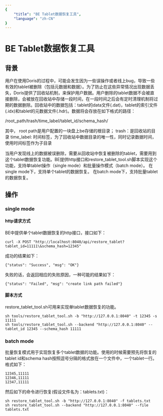 ```yaml
---
{
    "title": "BE Tablet数据恢复工具",
    "language": "zh-CN"
}
---
```


# BE Tablet数据恢复工具

## 背景

用户在使用Doris的过程中，可能会发生因为一些误操作或者线上bug，导致一些有效的tablet被删除（包括元数据和数据）。为了防止在这些异常情况出现数据丢失，Doris提供了回收站机制，来保护用户数据。用户删除的tablet数据不会被直接删除，会被放在回收站中存储一段时间，在一段时间之后会有定时清理机制将过期的数据删除。回收站中的数据包括：tablet的data文件(.dat)，tablet的索引文件(.idx)和tablet的元数据文件(.hdr)。数据将会存放在如下格式的路径：

/root_path/trash/time_label/tablet_id/schema_hash/

其中， root path是用户配置的一块盘上be存储的根目录；
trash：是回收站的目录
time_label: 时间标签，为了回收站中数据目录的唯一性，同时记录数据时间，使用时间标签作为子目录

当用户发现线上的数据被误删除，需要从回收站中恢复被删除的tablet，需要用到这个tablet数据恢复功能。BE提供http接口和restore_tablet_tool.sh脚本实现这个功能，支持单tablet操作（single mode）和批量操作模式（batch mode）。
在single mode下，支持单个tablet的数据恢复。
在batch mode下，支持批量tablet的数据恢复。

## 操作

### single mode

#### http请求方式

BE中提供单个tablet数据恢复的http接口，接口如下：

```
curl -X POST "http://localhost:8040/api/restore_tablet?tablet_id=11111\&schema_hash=12345"
```


成功的结果如下：
```
{"status": "Success", "msg": "OK"}
```

失败的话，会返回相应的失败原因，一种可能的结果如下：
```
{"status": "Failed", "msg": "create link path failed"}
```

#### 脚本方式

restore_tablet_tool.sh可用来实现单tablet数据恢复的功能。

```
sh tools/restore_tablet_tool.sh -b "http://127.0.0.1:8040" -t 12345 -s 11111
sh tools/restore_tablet_tool.sh --backend "http://127.0.0.1:8040" --tablet_id 12345 --schema_hash 11111
```

### batch mode

批量恢复模式用于实现恢复多个tablet数据的功能。使用的时候需要预先将恢复的tablet id和schema hash按照逗号分隔的格式放在一个文件中，一个tablet一行。
格式如下：
```
12345,11111
12346,11111
12347,11111
```

然后如下的命令进行恢复(假设文件名为：tablets.txt)：

```
sh restore_tablet_tool.sh -b "http://127.0.0.1:8040" -f tablets.txt
sh restore_tablet_tool.sh --backend "http://127.0.0.1:8040" --file tablets.txt
```
